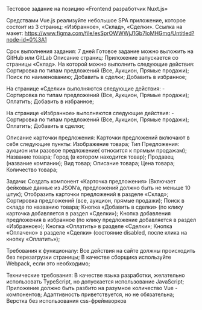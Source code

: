 Тестовое задание на позицию «Frontend разработчик Nuxt.js»

Средствами Vue.js реализуйте небольшое SPA приложение, которое состоит из 3 страниц: «Избранное», «Склад», «Сделки». 
Ссылка на макет: 
https://www.figma.com/file/esSprOWWWjJ1Gb7IoMHGmq/Untitled?node-id=0%3A1

Срок выполнения задания: 7 дней
Готовое задание можно выложить на GitHub или GitLab
Описание страниц:
Приложение запускается со страницы «Склад». На которой можно выполнить следующие действия:
Сортировка по типам предложений (Все, Аукцион, Прямые продажи);
Поиск по наименованию;
Добавить в сделки;
Добавить в избранное;

На странице «Сделки» выполняются следующие действия: 
     -    Сортировка по типам предложений (Все, Аукцион, Прямые продажи);
Оплатить;
Добавить в избранное;

На странице «Избранное» выполняются следующие действия: 
     -    Сортировка по типам предложений (Все, Аукцион, Прямые продажи);
Оплатить;
Добавить в сделки;


Описание карточки предложения:
Карточки предложений включают в себя следующие пункты: 
Изображение товара;
Тип Предложения: аукцион или разовое предложение( относится к прямым продажам);
Название товара;
Город (в котором находится товар);
Продавец (название компании);
Вид товар;
Описание товара;
Цена товара;
Количество товара;

Задачи:
Создать компонент «Карточка предложения» (Включает фейковые данные из JSON’a, предложений должно быть не меньше 10 штук);
Отобразить карточки предложений в разделе «Склад»;
Сортировка предложений (все, аукцион, прямые продажи);
Поиск в складе по названию товара;
Кнопка «Добавить в сделки» (по клику карточка добавляется в раздел «Сделки»);
Кнопка добавления предложения в избранное (по клику предложение добавляется в раздел «Избранное»);
Кнопка «Оплатить» в разделе «Сделки»;
Кнопка «Оплачено» в разделе «Сделки» (состояние disabled, после клика на кнопку «Оплатить»);

Требования к функционалу:
Все действия на сайте должны происходить без перезагрузки страницы;
В качестве сборщика используйте Webpack, если это необходимо;

Технические требования:
В качестве языка разработки, желательно использовать TypeScript, но допускается использование JavaScript;
Приложение должно быть разбито на разумное количество Vue - компонентов;
Адаптивность приветствуется, но не обязательна;
Верстка без использования css-фреймворков


